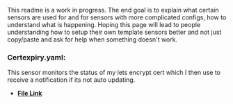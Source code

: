 This readme is a work in progress.  The end goal is to explain what certain sensors are used for and for sensors with more complicated configs, how to understand what is happening.  Hoping this page will lead to people understanding how to setup their own template sensors better and not just copy/paste and ask for help when something doesn't work. 


### Certexpiry.yaml:
This sensor monitors the status of my lets encrypt cert which I then use to receive a notification if its not auto updating. 
* __[File Link](https://github.com/SilvrrGIT/HomeAssistant/blob/master/sensors/certexpiry.yaml)__
